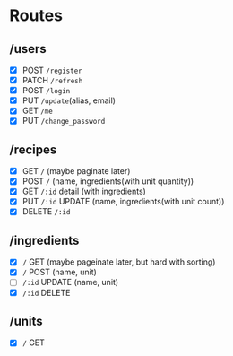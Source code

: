 # Routes
## /users
- [x] POST `/register`
- [x] PATCH `/refresh`
- [x] POST `/login`
- [x] PUT `/update`(alias, email)
- [x] GET `/me`
- [x] PUT `/change_password`
## /recipes
- [x] GET `/` (maybe paginate later)
- [x] POST `/` (name, ingredients(with unit quantity))
- [x] GET `/:id` detail (with ingredients)
- [x] PUT `/:id` UPDATE (name, ingredients(with unit count))
- [x] DELETE `/:id`
## /ingredients
- [x] `/` GET (maybe pageinate later, but hard with sorting)
- [x] `/` POST (name, unit)
- [ ] `/:id` UPDATE (name, unit)
- [x] `/:id` DELETE
## /units
- [x] `/` GET
